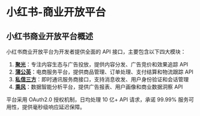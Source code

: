 ---
---

# 小红书-商业开放平台

## 小红书商业开放平台概述

小红书商业开放平台为开发者提供全面的 API 接口，主要包含以下四大模块：

1. **[聚光](https://ad-market.xiaohongshu.com/docs-center?bizType=943&articleId=3180)**：专注内容生态与广告投放，提供内容分发、广告竞价和效果追踪 API
2. **[蒲公英](https://ad-market.xiaohongshu.com/docs-center?bizType=944&articleId=3196)**：电商服务平台，提供商品管理、订单处理、支付结算和物流跟踪 API
3. **[私信三方](https://ad-market.xiaohongshu.com/docs-center?bizType=945&articleId=3197)**：即时通讯服务商接口，支持消息收发、用户身份验证和会话管理
4. **[乘风](https://ad-market.xiaohongshu.com/docs-center?bizType=1084&articleId=3180)**：数据智能分析平台，提供广告报表、用户画像和商业数据洞察 API

平台采用 OAuth2.0 授权机制，日均处理 10 亿+ API 请求，承诺 99.99% 服务可用性，提供毫秒级响应延迟保障。
